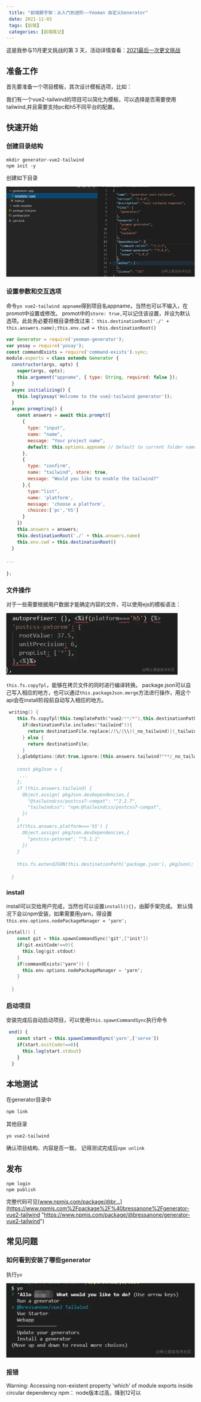 ```yaml
---
 title: "前端脚手架：从入门到进阶——Yeoman 自定义Generator"
 date: 2021-11-03
 tags: [前端]
 categories: [前端笔记]
---
```


这是我参与11月更文挑战的第 3 天，活动详情查看：[2021最后一次更文挑战](https://juejin.cn/post/7023643374569816095/ "https://juejin.cn/post/7023643374569816095/")

准备工作
----

首先要准备一个项目模板，其次设计模板选项，比如：

我们有一个vue2-tailwind的项目可以简化为模板，可以选择是否需要使用tailwind,并且需要支持pc和h5不同平台的配置。

快速开始
----

### 创建目录结构

```arduino
mkdir generator-vue2-tailwind
npm init -y
```

创建如下目录

![image.png](../imgs/a71e28d5fa794601a6dd09a9f3832958.png)

### 设置参数和交互选项

命令`yo vue2-tailwind appname`得到项目名appname，当然也可以不输入，在promot中设置或修改。 promot中的`store: true,`可以记住该设置，并设为默认选项。此处务必要将根目录修改过来： `this.destinationRoot('./' + this.answers.name);this.env.cwd = this.destinationRoot()`

```javascript
var Generator = require('yeoman-generator');
var yosay = require('yosay');
const commandExists = require('command-exists').sync;
module.exports = class extends Generator {
  constructor(args, opts) {
    super(args, opts);
    this.argument("appname", { type: String, required: false });
  }
  async initializing() {
    this.log(yosay('Welcome to the vue2-tailwind generator'));
  }
  async prompting() {
    const answers = await this.prompt([
      {
        type: "input",
        name: "name",
        message: "Your project name",
        default: this.options.appname // Default to current folder name
      },
      {
        type: "confirm",
        name: "tailwind", store: true,
        message: "Would you like to enable the tailwind?"
      },{
        type:"list",
        name: 'platform',
        message: 'choose a platform',
        choices:['pc','h5']
      }
    ])
    this.answers = answers;
    this.destinationRoot('./' + this.answers.name)
    this.env.cwd = this.destinationRoot()
  }
 
...
  
};
```

### 文件操作

对于一些需要根据用户数据才能确定内容的文件，可以使用ejs的模板语法：

![image.png](../imgs/2e037560cee54fb099ac6ef1a7ab1817.png)

`this.fs.copyTpl`，能够在拷贝文件的同时进行编译转换。 package.json可以自己写入相应的地方，也可以通过`this.packageJson.merge`方法进行操作，用这个api会在install阶段前自动写入相应的地方。

```kotlin
 writing() {
    this.fs.copyTpl(this.templatePath('vue2/**/*'),this.destinationPath(),this.answers,{},{processDestinationPath:(destinationFile)=>{
      if(destinationFile.includes('tailwind')){
        return destinationFile.replace(/(\/|\\)(_no_tailwind)|(_tailwind)/,'');
      } else {
        return destinationFile;
      }
    },globOptions:{dot:true,ignore:[this.answers.tailwind?'**/_no_tailwind/**':'**/_tailwind/**']}})
    
    const pkgJson = {
     ...
    };
    if (this.answers.tailwind) {
      Object.assign( pkgJson.devDependencies,{
        "@tailwindcss/postcss7-compat": "^2.2.7",
        "tailwindcss": "npm:@tailwindcss/postcss7-compat",
      })
    }
    if(this.answers.platform==='h5') {
      Object.assign( pkgJson.devDependencies,{
        "postcss-pxtorem": "^5.1.1"
      })
    }

    this.fs.extendJSON(this.destinationPath('package.json'), pkgJson);
   
  }
```

### install

install可以交给用户完成，当然也可以设置`install(){}`，由脚手架完成。 默认情况下会以npm安装，如果需要用yarn，得设置`this.env.options.nodePackageManager = 'yarn';`

```kotlin
install() {
    const git = this.spawnCommandSync('git',['init'])
    if(git.exitCode!==0){
      this.log(git.stdout)
    }
    if(commandExists('yarn')) {
      this.env.options.nodePackageManager = 'yarn';
    } 
    
  }
```

### 启动项目

安装完成后自动启动项目，可以使用`this.spawnCommandSync`执行命令

```javascript
 end() {
    const start = this.spawnCommandSync('yarn',['serve'])
    if(start.exitCode!==0){
      this.log(start.stdout)
    }
  }
```

本地测试
----

在generator目录中

```bash
npm link
```

其他目录

```
yo vue2-tailwind
```

确认项目结构、内容是否一致。 记得测试完成后`npm unlink`

发布
--

```
npm login
npm publish
```

完整代码可见[www.npmjs.com/package/@br…](https://www.npmjs.com%2Fpackage%2F%40bressanone%2Fgenerator-vue2-tailwind "https://www.npmjs.com/package/@bressanone/generator-vue2-tailwind")

常见问题
----

### 如何看到安装了哪些generator

执行`yo`

![image.png](../imgs/790c475ec884462bbe2151edd7b0fe43.png)

### 报错

Warning: Accessing non-existent property 'which' of module exports inside circular dependency npm： node版本过高，降到12可以